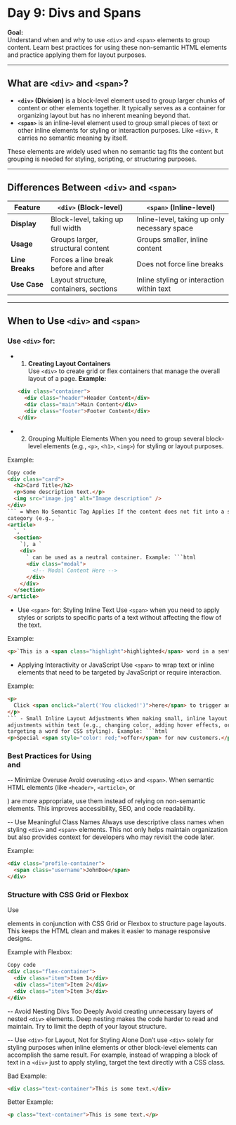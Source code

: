 # Day 9: Divs and Spans

**Goal:**  
Understand when and why to use `<div>` and `<span>` elements to group content. Learn best practices for using these non-semantic HTML elements and practice applying them for layout purposes.

---

## What are `<div>` and `<span>`?

- **`<div>` (Division)** is a block-level element used to group larger chunks of content or other elements together. It typically serves as a container for organizing layout but has no inherent meaning beyond that.
- **`<span>`** is an inline-level element used to group small pieces of text or other inline elements for styling or interaction purposes. Like `<div>`, it carries no semantic meaning by itself.

These elements are widely used when no semantic tag fits the content but grouping is needed for styling, scripting, or structuring purposes.

---

## Differences Between `<div>` and `<span>`

| Feature         | `<div>` (Block-level)                  | `<span>` (Inline-level)                      |
| --------------- | -------------------------------------- | -------------------------------------------- |
| **Display**     | Block-level, taking up full width      | Inline-level, taking up only necessary space |
| **Usage**       | Groups larger, structural content      | Groups smaller, inline content               |
| **Line Breaks** | Forces a line break before and after   | Does not force line breaks                   |
| **Use Case**    | Layout structure, containers, sections | Inline styling or interaction within text    |

---

## When to Use `<div>` and `<span>`

### Use `<div>` for:

- 1. **Creating Layout Containers**  
      Use `<div>` to create grid or flex containers that manage the overall layout of a page.
     **Example:**
  ```html
  <div class="container">
    <div class="header">Header Content</div>
    <div class="main">Main Content</div>
    <div class="footer">Footer Content</div>
  </div>
  ```
- 2. Grouping Multiple Elements
     When you need to group several block-level elements (e.g., `<p>`, `<h1>`, `<img>`) for styling or layout purposes.

Example:

````html
Copy code
<div class="card">
  <h2>Card Title</h2>
  <p>Some description text.</p>
  <img src="image.jpg" alt="Image description" />
</div>
``` = When No Semantic Tag Applies If the content does not fit into a semantic
category (e.g., `
<article>
  `, `
  <section>
    `), a `
    <div>
      ` can be used as a neutral container. Example: ```html
      <div class="modal">
        <!-- Modal Content Here -->
      </div>
    </div>
  </section>
</article>
````

- Use `<span>` for:
  Styling Inline Text
  Use `<span>` when you need to apply styles or scripts to specific parts of a text without affecting the flow of the text.

Example:

```html
<p>`This is a <span class="highlight">highlighted</span> word in a sentence.</p>
```

- Applying Interactivity or JavaScript
  Use `<span>` to wrap text or inline elements that need to be targeted by JavaScript or require interaction.

Example:

````html
<p>
  Click <span onclick="alert('You clicked!')">here</span> to trigger an action.
</p>
``` - Small Inline Layout Adjustments When making small, inline layout
adjustments within text (e.g., changing color, adding hover effects, or
targeting a word for CSS styling). Example: ```html
<p>Special <span style="color: red;">offer</span> for new customers.</p>
````

### Best Practices for Using <div> and <span>

-- Minimize Overuse Avoid overusing `<div>` and `<span>`. When semantic HTML elements (like `<header>`, `<article>`, or <section>) are more appropriate, use them instead of relying on non-semantic elements. This improves accessibility, SEO, and code readability.

-- Use Meaningful Class Names Always use descriptive class names when styling `<div>` and `<span>` elements. This not only helps maintain organization but also provides context for developers who may revisit the code later.

Example:

```html
<div class="profile-container">
  <span class="username">JohnDoe</span>
</div>
```

### Structure with CSS Grid or Flexbox

Use <div> elements in conjunction with CSS Grid or Flexbox to structure page layouts. This keeps the HTML clean and makes it easier to manage responsive designs.

Example with Flexbox:

```html
Copy code
<div class="flex-container">
  <div class="item">Item 1</div>
  <div class="item">Item 2</div>
  <div class="item">Item 3</div>
</div>
```

-- Avoid Nesting Divs Too Deeply Avoid creating unnecessary layers of nested `<div>` elements. Deep nesting makes the code harder to read and maintain. Try to limit the depth of your layout structure.

-- Use `<div>` for Layout, Not for Styling Alone Don’t use `<div>` solely for styling purposes when inline elements or other block-level elements can accomplish the same result. For example, instead of wrapping a block of text in a `<div>` just to apply styling, target the text directly with a CSS class.

Bad Example:

```html
<div class="text-container">This is some text.</div>
```

Better Example:

```html
<p class="text-container">This is some text.</p>
```
